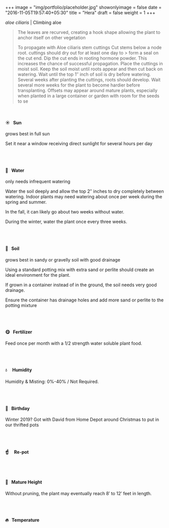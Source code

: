 +++
image = "img/portfolio/placeholder.jpg"
showonlyimage = false
date = "2016-11-05T19:57:40+05:30"
title = "Hera"
draft = false
weight = 1
+++

*aloe ciliaris* | Climbing aloe
<!--more-->

> The leaves are recurved, creating a hook shape allowing the plant to anchor itself on other vegetation
>
>To propagate with Aloe ciliaris stem cuttings
> Cut stems below a node root.
> cuttings should dry out for at least one day to > form a seal on the cut end.
> Dip the cut ends in rooting hormone powder. 
This increases the chance of successful propagation.
Place the cuttings in moist soil.
Keep the soil moist until roots appear and then cut back on watering.
Wait until the top 1″ inch of soil is dry before watering.
Several weeks after planting the cuttings, roots should develop.
Wait several more weeks for the plant to become hardier before transplanting.
Offsets may appear around mature plants, especially when planted in a large container or garden with room for the seeds to se


</br>

#### :sunny:  &nbsp; Sun
grows best in full sun

Set it near a window receiving direct sunlight for several hours per day

</br></br>

#### :ocean:  &nbsp; Water
only needs infrequent watering

Water the soil deeply and allow the top 2″ inches to dry completely between watering.
Indoor plants may need watering about once per week during the spring and summer.

In the fall, it can likely go about two weeks without water.

During the winter, water the plant once every three weeks.

</br></br>

#### :seedling:  &nbsp; Soil
grows best in sandy or gravelly soil with good drainage

Using a standard potting mix with extra sand or perlite should create an ideal environment for the plant.

If grown in a container instead of in the ground, the soil needs very good drainage.

Ensure the container has drainage holes and add more sand or perlite to the potting mixture

</br></br>

#### :yum:  &nbsp; Fertilizer
Feed once per month with a 1/2 strength water soluble plant food.

</br></br>

#### :droplet: &nbsp; &nbsp; Humidity
Humidity & Misting: 0%-40% / Not Required.

</br></br>

#### :cake:  &nbsp; Birthday
Winter 2019? Got with David from Home Depot around Christmas to put in our thrifted pots

</br></br>

#### :point_up:  &nbsp;&nbsp;&nbsp; Re-pot

</br></br>

#### :triumph:  &nbsp; Mature Height
Without pruning, the plant may eventually reach 8′ to 12′ feet in length.

</br></br>

#### :fire:  &nbsp; Temperature

</br></br>
